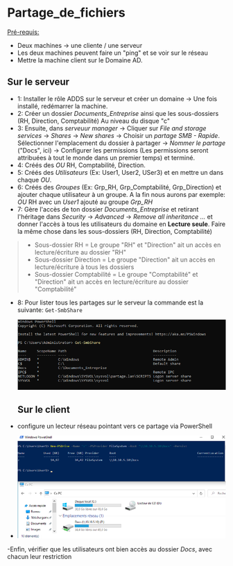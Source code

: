 # Partage_de_fichiers

<ins>Pré-requis:</ins>
- Deux machines -> une cliente / une serveur
- Les deux machines peuvent faire un "ping" et se voir sur le réseau
- Mettre la machine client sur le Domaine AD.


## Sur le serveur
- 1: Installer le rôle ADDS sur le serveur et créer un domaine
-> Une fois installé, redémarrer la machine.
- 2: Créer un dossier *Documents_Entreprise* ainsi que les sous-dossiers (RH, Direction, Comptabilité) Au niveau du disque "c"
- 3: Ensuite, dans *serveuur manager* -> Cliquer sur *File and storage services* -> *Shares* -> *New shares* -> Choisir un *partage SMB - Rapide*. Sélectionner l'emplacement du dossier à partager -> *Nommer le partage* ("Docs", ici) -> Configurer les permissions (Les permissions seront attribuées à tout le monde dans un premier temps) et terminé. 
- 4: Créés des *OU* RH, Comptabilité, Direction.
- 5: Créés des *Utilisateurs* (Ex: User1, User2, USer3) et en mettre un dans chaque *OU*.
- 6: Créés des *Groupes* (Ex: Grp_RH, Grp_Comptabilité, Grp_Direction) et ajouter chaque utilisateur à un groupe.
A la fin nous aurons par exemple: *OU* RH avec un *User1* ajouté au groupe *Grp_RH*
- 7: Gère l'accès de ton dossier *Documents_Entreprise* et retirant l'héritage dans *Security* -> *Advanced* -> *Remove all inheritance ...* et donner l'accès à tous les utilisateurs du domaine en **Lecture seule**. Faire la même chose dans les sous-dossiers (RH, Direction, Comptabilité)
 > - Sous-dossier RH = Le groupe "RH" et "Direction" ait un accès en lecture/écriture au dossier "RH"
 > - Sous-dossier Direction = Le groupe "Direction" ait un accès en lecture/écriture à tous les dossiers
 > - Sous-dossier Comptabilité = Le groupe "Comptabilité" et "Direction" ait un accès en lecture/écriture au dossier "Comptabilité"
- 8: Pour lister tous les partages sur le serveur la commande est la suivante: `Get-SmbShare`

  ![image](commande_smbshare.png)

  ## Sur le client

- configure un lecteur réseau pointant vers ce partage via PowerShell
- ![image](commande_disque_z.png)

-Enfin, vérifier que les utilisateurs ont bien accès au dossier *Docs*, avec chacun leur restriction
  


